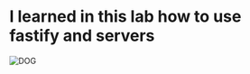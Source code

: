 <h1>I learned in this lab how to use fastify and servers</h1>

  ![DOG](![image](https://github.com/superjack11/cit281-lab3/assets/69614720/383abe68-86b1-4e7a-898e-fd34e4bf91ae))
